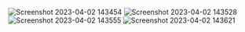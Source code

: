 
![Screenshot 2023-04-02 143454](https://user-images.githubusercontent.com/111744737/229343393-a73cb32f-0c60-4f7b-8f9c-ea9ea9b2ee17.jpg)
![Screenshot 2023-04-02 143528](https://user-images.githubusercontent.com/111744737/229343401-264f26ac-7ed6-48fe-a5ff-a2e88b5cf459.jpg)
![Screenshot 2023-04-02 143555](https://user-images.githubusercontent.com/111744737/229343410-b4d23e48-ed6e-490b-b5bb-20bbb2d29208.jpg)
![Screenshot 2023-04-02 143621](https://user-images.githubusercontent.com/111744737/229343416-368b08cd-9425-4ad6-a2c0-73440fb06453.jpg)
